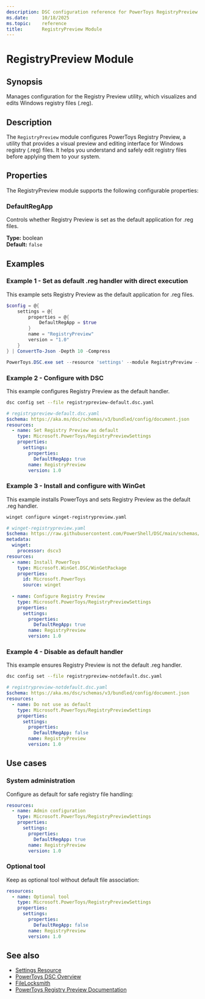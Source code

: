 ```yaml
---
description: DSC configuration reference for PowerToys RegistryPreview module
ms.date:     10/18/2025
ms.topic:    reference
title:       RegistryPreview Module
---
```


# RegistryPreview Module

## Synopsis

Manages configuration for the Registry Preview utility, which visualizes and edits Windows registry files (.reg).

## Description

The `RegistryPreview` module configures PowerToys Registry Preview, a utility
that provides a visual preview and editing interface for Windows registry
(.reg) files. It helps you understand and safely edit registry files before
applying them to your system.

## Properties

The RegistryPreview module supports the following configurable properties:

### DefaultRegApp

Controls whether Registry Preview is set as the default application for .reg files.

**Type:** boolean  
**Default:** `false`

## Examples

### Example 1 - Set as default .reg handler with direct execution

This example sets Registry Preview as the default application for .reg files.

```powershell
$config = @{
    settings = @{
        properties = @{
            DefaultRegApp = $true
        }
        name = "RegistryPreview"
        version = "1.0"
    }
} | ConvertTo-Json -Depth 10 -Compress

PowerToys.DSC.exe set --resource 'settings' --module RegistryPreview --input $config
```

### Example 2 - Configure with DSC

This example configures Registry Preview as the default handler.

```bash
dsc config set --file registrypreview-default.dsc.yaml
```

```yaml
# registrypreview-default.dsc.yaml
$schema: https://aka.ms/dsc/schemas/v3/bundled/config/document.json
resources:
  - name: Set Registry Preview as default
    type: Microsoft.PowerToys/RegistryPreviewSettings
    properties:
      settings:
        properties:
          DefaultRegApp: true
        name: RegistryPreview
        version: 1.0
```

### Example 3 - Install and configure with WinGet

This example installs PowerToys and sets Registry Preview as the default .reg
handler.

```bash
winget configure winget-registrypreview.yaml
```

```yaml
# winget-registrypreview.yaml
$schema: https://raw.githubusercontent.com/PowerShell/DSC/main/schemas/2023/08/config/document.json
metadata:
  winget:
    processor: dscv3
resources:
  - name: Install PowerToys
    type: Microsoft.WinGet.DSC/WinGetPackage
    properties:
      id: Microsoft.PowerToys
      source: winget
  
  - name: Configure Registry Preview
    type: Microsoft.PowerToys/RegistryPreviewSettings
    properties:
      settings:
        properties:
          DefaultRegApp: true
        name: RegistryPreview
        version: 1.0
```

### Example 4 - Disable as default handler

This example ensures Registry Preview is not the default .reg handler.

```bash
dsc config set --file registrypreview-notdefault.dsc.yaml
```

```yaml
# registrypreview-notdefault.dsc.yaml
$schema: https://aka.ms/dsc/schemas/v3/bundled/config/document.json
resources:
  - name: Do not use as default
    type: Microsoft.PowerToys/RegistryPreviewSettings
    properties:
      settings:
        properties:
          DefaultRegApp: false
        name: RegistryPreview
        version: 1.0
```

## Use cases

### System administration

Configure as default for safe registry file handling:

```yaml
resources:
  - name: Admin configuration
    type: Microsoft.PowerToys/RegistryPreviewSettings
    properties:
      settings:
        properties:
          DefaultRegApp: true
        name: RegistryPreview
        version: 1.0
```

### Optional tool

Keep as optional tool without default file association:

```yaml
resources:
  - name: Optional tool
    type: Microsoft.PowerToys/RegistryPreviewSettings
    properties:
      settings:
        properties:
          DefaultRegApp: false
        name: RegistryPreview
        version: 1.0
```

## See also

- [Settings Resource][01]
- [PowerToys DSC Overview][02]
- [FileLocksmith][03]
- [PowerToys Registry Preview Documentation][04]

<!-- Link reference definitions -->
[01]: ../settings-resource.md
[02]: ../overview.md
[03]: ./FileLocksmith.md
[04]: https://learn.microsoft.com/windows/powertoys/registry-preview
